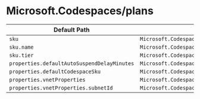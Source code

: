 # Microsoft.Codespaces/plans

| Default Path | Alias |
|---|---|
| `sku` | `Microsoft.Codespaces/plans/sku` |
| `sku.name` | `Microsoft.Codespaces/plans/sku.name` |
| `sku.tier` | `Microsoft.Codespaces/plans/sku.tier` |
| `properties.defaultAutoSuspendDelayMinutes` | `Microsoft.Codespaces/plans/defaultAutoSuspendDelayMinutes` |
| `properties.defaultCodespaceSku` | `Microsoft.Codespaces/plans/defaultCodespaceSku` |
| `properties.vnetProperties` | `Microsoft.Codespaces/plans/vnetProperties` |
| `properties.vnetProperties.subnetId` | `Microsoft.Codespaces/plans/vnetProperties.subnetId` |

